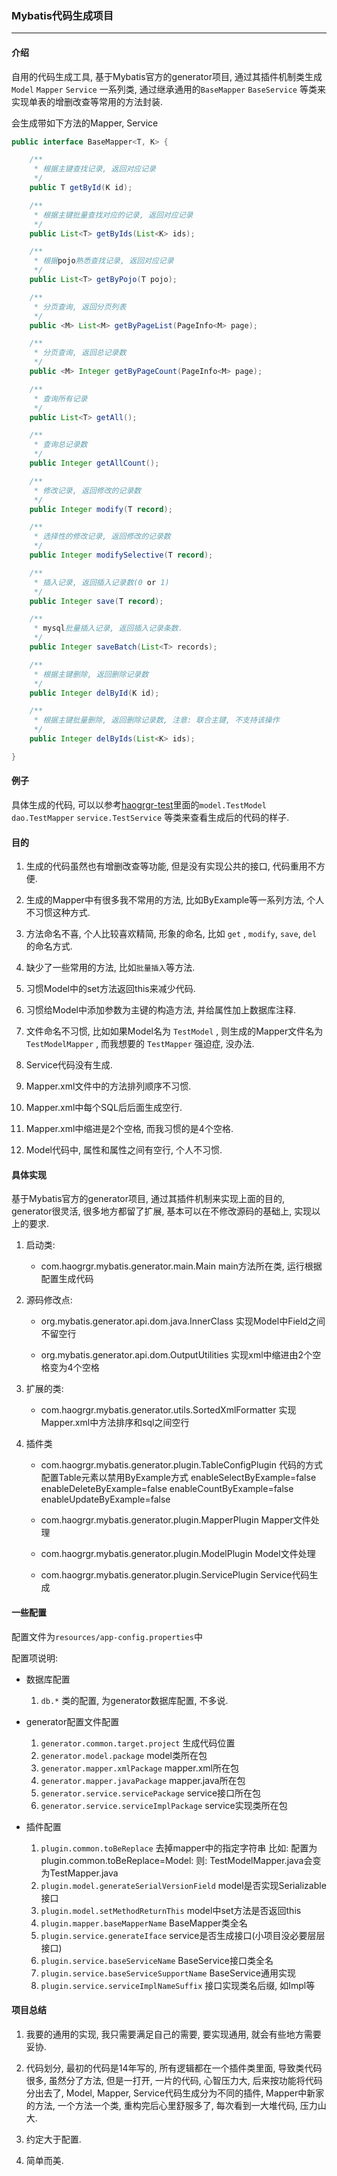 ### Mybatis代码生成项目
***

#### 介绍

自用的代码生成工具, 基于Mybatis官方的generator项目, 通过其插件机制类生成`Model` `Mapper` `Service` 一系列类, 通过继承通用的`BaseMapper` `BaseService` 等类来实现单表的增删改查等常用的方法封装.

会生成带如下方法的Mapper, Service

```java
public interface BaseMapper<T, K> {

	/**
	 * 根据主键查找记录, 返回对应记录
	 */
	public T getById(K id);

	/**
	 * 根据主键批量查找对应的记录, 返回对应记录
	 */
	public List<T> getByIds(List<K> ids);

	/**
	 * 根据pojo熟悉查找记录, 返回对应记录
	 */
	public List<T> getByPojo(T pojo);

	/**
	 * 分页查询, 返回分页列表
	 */
	public <M> List<M> getByPageList(PageInfo<M> page);

	/**
	 * 分页查询, 返回总记录数
	 */
	public <M> Integer getByPageCount(PageInfo<M> page);

	/**
	 * 查询所有记录
	 */
	public List<T> getAll();

	/**
	 * 查询总记录数
	 */
	public Integer getAllCount();

	/**
	 * 修改记录, 返回修改的记录数
	 */
	public Integer modify(T record);

	/**
	 * 选择性的修改记录, 返回修改的记录数
	 */
	public Integer modifySelective(T record);

	/**
	 * 插入记录, 返回插入记录数(0 or 1)
	 */
	public Integer save(T record);

	/**
	 * mysql批量插入记录, 返回插入记录条数.
	 */
	public Integer saveBatch(List<T> records);

	/**
	 * 根据主键删除, 返回删除记录数
	 */
	public Integer delById(K id);

	/**
	 * 根据主键批量删除, 返回删除记录数, 注意: 联合主键, 不支持该操作
	 */
	public Integer delByIds(List<K> ids);

}
```

#### 例子

具体生成的代码, 可以以参考[haogrgr-test](https://github.com/haogrgr/haogrgr-test/tree/master/src/main/java/com/haogrgr/test/dao)里面的`model.TestModel` `dao.TestMapper` `service.TestService` 等类来查看生成后的代码的样子.

#### 目的

1. 生成的代码虽然也有增删改查等功能, 但是没有实现公共的接口, 代码重用不方便.

2. 生成的Mapper中有很多我不常用的方法, 比如ByExample等一系列方法, 个人不习惯这种方式.

3. 方法命名不喜, 个人比较喜欢精简, 形象的命名, 比如 `get` , `modify`, `save`, `del` 的命名方式.

4. 缺少了一些常用的方法, 比如`批量插入`等方法.

5. 习惯Model中的set方法返回this来减少代码.

6. 习惯给Model中添加参数为主键的构造方法, 并给属性加上数据库注释.

7. 文件命名不习惯, 比如如果Model名为 `TestModel` , 则生成的Mapper文件名为 `TestModelMapper` , 而我想要的 `TestMapper` 强迫症, 没办法.

8. Service代码没有生成.

9. Mapper.xml文件中的方法排列顺序不习惯.

10. Mapper.xml中每个SQL后后面生成空行.

11. Mapper.xml中缩进是2个空格, 而我习惯的是4个空格.

12. Model代码中, 属性和属性之间有空行, 个人不习惯.


#### 具体实现

基于Mybatis官方的generator项目, 通过其插件机制来实现上面的目的, generator很灵活, 很多地方都留了扩展, 基本可以在不修改源码的基础上, 实现以上的要求.

1. 启动类:
	* com.haogrgr.mybatis.generator.main.Main
			main方法所在类, 运行根据配置生成代码

1. 源码修改点:
	* org.mybatis.generator.api.dom.java.InnerClass
			实现Model中Field之间不留空行

	* org.mybatis.generator.api.dom.OutputUtilities
			实现xml中缩进由2个空格变为4个空格

2. 扩展的类:
	* com.haogrgr.mybatis.generator.utils.SortedXmlFormatter
			实现Mapper.xml中方法排序和sql之间空行

3. 插件类
	* com.haogrgr.mybatis.generator.plugin.TableConfigPlugin
			代码的方式配置Table元素以禁用ByExample方式
			enableSelectByExample=false
			enableDeleteByExample=false
			enableCountByExample=false
			enableUpdateByExample=false
	
	* com.haogrgr.mybatis.generator.plugin.MapperPlugin
			Mapper文件处理
	
	*  com.haogrgr.mybatis.generator.plugin.ModelPlugin
			Model文件处理
	
	* com.haogrgr.mybatis.generator.plugin.ServicePlugin
			Service代码生成

#### 一些配置

配置文件为`resources/app-config.properties`中

配置项说明:

* 数据库配置
	1. `db.*` 类的配置, 为generator数据库配置, 不多说.


* generator配置文件配置
	1. `generator.common.target.project` 生成代码位置
	2. `generator.model.package` model类所在包
	3. `generator.mapper.xmlPackage` mapper.xml所在包
	4. `generator.mapper.javaPackage` mapper.java所在包
	5. `generator.service.servicePackage` service接口所在包
	6. `generator.service.serviceImplPackage` service实现类所在包


* 插件配置
	1. `plugin.common.toBeReplace` 去掉mapper中的指定字符串
			比如: 配置为plugin.common.toBeReplace=Model:
			则: TestModelMapper.java会变为TestMapper.java
	2. `plugin.model.generateSerialVersionField` model是否实现Serializable接口
	3. `plugin.model.setMethodReturnThis` model中set方法是否返回this
	4. `plugin.mapper.baseMapperName` BaseMapper类全名
	5. `plugin.service.generateIface` service是否生成接口(小项目没必要层层接口)
	6. `plugin.service.baseServiceName` BaseService接口类全名
	7. `plugin.service.baseServiceSupportName` BaseService通用实现
	8. `plugin.service.serviceImplNameSuffix` 接口实现类名后缀, 如Impl等



#### 项目总结

1. 我要的通用的实现, 我只需要满足自己的需要, 要实现通用, 就会有些地方需要妥协.

2. 代码划分, 最初的代码是14年写的, 所有逻辑都在一个插件类里面, 导致类代码很多, 虽然分了方法, 但是一打开, 一片的代码, 心智压力大, 后来按功能将代码分出去了, Model, Mapper, Service代码生成分为不同的插件, Mapper中新家的方法, 一个方法一个类, 重构完后心里舒服多了, 每次看到一大堆代码, 压力山大.

3. 约定大于配置.

4. 简单而美.
